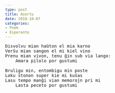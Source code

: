 ```yaml
---
type: post
title: Asertu
date: 2018-10-07
categories:
- Poem
- Esperanto
---
```


<pre class="verse">
Disvolvu mian haŭton el mia karno
Verŝu mian sangon el mi kiel vino
Prenu mian vivon, tenu ĝin sub via lango:
    Amara pilolo por gustumi

Bruligu min, entombigu min poste
Loku ŝtonon super kie mi kuŝas
Lasu tempo manĝi vian memorojn pri mi
    Lasta peceto por gustumi
</pre>
